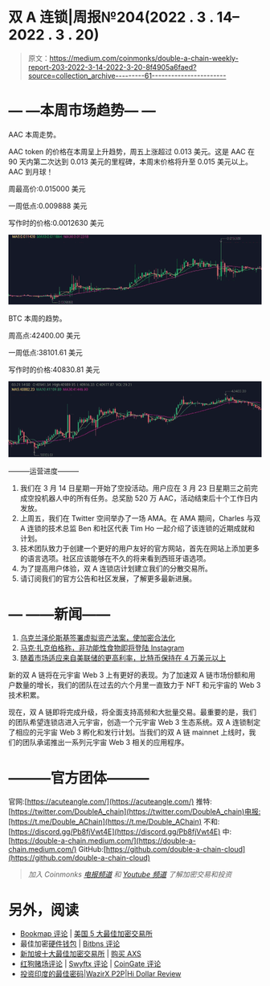 # 双 A 连锁|周报№204(2022 . 3 . 14–2022 . 3 . 20)

> 原文：<https://medium.com/coinmonks/double-a-chain-weekly-report-203-2022-3-14-2022-3-20-8f4905a6faed?source=collection_archive---------61----------------------->

# — —本周市场趋势— —

AAC 本周走势。

AAC token 的价格在本周呈上升趋势，周五上涨超过 0.013 美元。这是 AAC 在 90 天内第二次达到 0.013 美元的里程碑，本周末价格将升至 0.015 美元以上。AAC 到月球！

周最高价:0.015000 美元

一周低点:0.009888 美元

写作时的价格:0.0012630 美元

![](img/2da5cb8af108f5fdb11a1924b7feb3b5.png)

BTC 本周的趋势。

周高点:42400.00 美元

一周低点:38101.61 美元

写作时的价格:40830.81 美元

![](img/1073eaaf0756e7a4c5bdc2cb94a35cbb.png)

———运营进度———

1.  我们在 3 月 14 日星期一开始了空投活动。用户应在 3 月 23 日星期三之前完成空投机器人中的所有任务。总奖励 520 万 AAC，活动结束后十个工作日内发放。
2.  上周五，我们在 Twitter 空间举办了一场 AMA。在 AMA 期间，Charles 与双 A 连锁的技术总监 Ben 和社区代表 Tim Ho 一起介绍了该连锁的近期成就和计划。
3.  技术团队致力于创建一个更好的用户友好的官方网站，首先在网站上添加更多的语言选项。社区应该能够在不久的将来看到西班牙语选项。
4.  为了提高用户体验，双 A 连锁店计划建立我们的分散交易所。
5.  请订阅我们的官方公告和社区发展，了解更多最新进展。

# — ——新闻——

1.  [乌克兰泽伦斯基签署虚拟资产法案，使加密合法化](https://www.coindesk.com/policy/2022/03/16/ukraines-zelensky-signs-virtual-assets-bill-into-law-legalizing-crypto/)
2.  [马克·扎克伯格称，非功能性食物即将登陆 Instagram](https://www.coindesk.com/business/2022/03/15/mark-zuckerberg-says-nfts-are-coming-soon-to-instagram/)
3.  [随着市场适应来自美联储的更高利率，比特币保持在 4 万美元以上](https://www.coindesk.com/markets/2022/03/17/bitcoin-holds-above-40k-as-market-adjusts-to-higher-rates-from-federal-reserve/)

新的双 A 链将在元宇宙 Web 3 上有更好的表现。为了加速双 A 链市场份额和用户数量的增长，我们的团队在过去的六个月里一直致力于 NFT 和元宇宙的 Web 3 技术积累。

现在，双 A 链即将完成升级，将全面支持高频和大批量交易。最重要的是，我们的团队希望连锁店进入元宇宙，创造一个元宇宙 Web 3 生态系统。双 A 连锁制定了相应的元宇宙 Web 3 孵化和发行计划。当我们的双 A 链 mainnet 上线时，我们的团队承诺推出一系列元宇宙 Web 3 相关的应用程序。

# ———官方团体———

官网:[https://acuteangle.com/](https://acuteangle.com/)
推特:[https://twitter.com/DoubleA_chain](https://twitter.com/DoubleA_chain)电报:[https://t.me/Double_AChain](https://t.me/Double_AChain)
不和:[https://discord.gg/Pb8fjVwt4E](https://discord.gg/Pb8fjVwt4E)
中:[https://double-a-chain.medium.com/](https://double-a-chain.medium.com/)
GitHub:[https://github.com/double-a-chain-cloud](https://github.com/double-a-chain-cloud)

> *加入 Coinmonks* [*电报频道*](https://t.me/coincodecap) *和* [*Youtube 频道*](https://www.youtube.com/c/coinmonks/videos) *了解加密交易和投资*

# 另外，阅读

*   [Bookmap 评论](https://coincodecap.com/bookmap-review-2021-best-trading-software) | [美国 5 大最佳加密交易所](https://coincodecap.com/crypto-exchange-usa)
*   最佳加密[硬件钱包](/coinmonks/hardware-wallets-dfa1211730c6) | [Bitbns 评论](/coinmonks/bitbns-review-38256a07e161)
*   [新加坡十大最佳加密交易所](https://coincodecap.com/crypto-exchange-in-singapore) | [购买 AXS](https://coincodecap.com/buy-axs-token)
*   [红狗赌场评论](https://coincodecap.com/red-dog-casino-review) | [Swyftx 评论](https://coincodecap.com/swyftx-review) | [CoinGate 评论](https://coincodecap.com/coingate-review)
*   [投资印度的最佳密码](https://coincodecap.com/best-crypto-to-invest-in-india-in-2021)|[WazirX P2P](https://coincodecap.com/wazirx-p2p)|[Hi Dollar Review](https://coincodecap.com/hi-dollar-review)